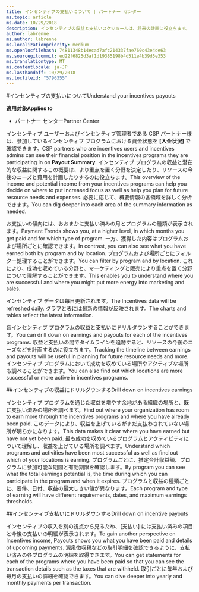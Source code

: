 ```yaml
---
title: インセンティブの支払いについて | パートナー センター
ms.topic: article
ms.date: 10/29/2018
description: インセンティブの収益と支払いスケジュールは、将来の計画に役立ちます。
author: labrenne
ms.author: labrenne
ms.localizationpriority: medium
ms.openlocfilehash: 74811348b14ecad7afc214337fae760c43e4de63
ms.sourcegitcommit: ed22f6825d3af1d19385198b4d511e4b39d5e353
ms.translationtype: MT
ms.contentlocale: ja-JP
ms.lasthandoff: 10/29/2018
ms.locfileid: "5796355"
---
```

#<a name="understand-your-incentives-payouts"></a><span data-ttu-id="38906-103">インセンティブの支払いについて</span><span class="sxs-lookup"><span data-stu-id="38906-103">Understand your incentives payouts</span></span>

**<span data-ttu-id="38906-104">適用対象</span><span class="sxs-lookup"><span data-stu-id="38906-104">Applies to</span></span>**

-  <span data-ttu-id="38906-105">パートナー センター</span><span class="sxs-lookup"><span data-stu-id="38906-105">Partner Center</span></span>


<span data-ttu-id="38906-106">インセンティブ ユーザーおよびインセンティブ管理者である CSP パートナー様は、参加しているインセンティブ プログラムにおける資金状態を **[入金状況]** で確認できます。</span><span class="sxs-lookup"><span data-stu-id="38906-106">CSP partners who are incentives users and incentives admins can see their financial position in the incentives programs they are participating in on **Payout Summary**.</span></span> <span data-ttu-id="38906-107">インセンティブ プログラムの収益と潜在的な収益に関するこの概要は、より重点を置く分野を決定したり、リソースの今後のニーズと費用を計画したりするのに役立ちます。</span><span class="sxs-lookup"><span data-stu-id="38906-107">This overview of the income and potential income from your incentives programs can help you decide on where to put increased focus as well as help you plan for future resource needs and expenses.</span></span> <span data-ttu-id="38906-108">必要に応じて、概要情報の各領域を詳しく分析できます。</span><span class="sxs-lookup"><span data-stu-id="38906-108">You can dig deeper into each area of the summary information as needed.</span></span> 

<span data-ttu-id="38906-109">お支払いの傾向には、おおまかに支払い済みの月とプログラムの種類が表示されます。</span><span class="sxs-lookup"><span data-stu-id="38906-109">Payment Trends shows you, at a higher level, in which months you get paid and for which type of program.</span></span> <span data-ttu-id="38906-110">一方、獲得した内容はプログラムおよび場所ごとに確認できます。</span><span class="sxs-lookup"><span data-stu-id="38906-110">In contrast, you can also see what you have earned both by program and by location.</span></span> <span data-ttu-id="38906-111">プログラムおよび場所ごとにフィルター処理することができます。</span><span class="sxs-lookup"><span data-stu-id="38906-111">You can filter by program and by location.</span></span> <span data-ttu-id="38906-112">これにより、成功を収めている分野と、マーケティングと販売により重点を置く分野について理解することができます。</span><span class="sxs-lookup"><span data-stu-id="38906-112">This enables you to understand where you are successful and where you might put more energy into marketing and sales.</span></span>

<span data-ttu-id="38906-113">インセンティブ データは毎日更新されます。</span><span class="sxs-lookup"><span data-stu-id="38906-113">The Incentives data will be refreshed daily.</span></span> <span data-ttu-id="38906-114">グラフと表には最新の情報が反映されます。</span><span class="sxs-lookup"><span data-stu-id="38906-114">The charts and tables reflect the latest information.</span></span>

<span data-ttu-id="38906-115">各インセンティブ プログラムの収益と支払いにドリルダウンすることができます。</span><span class="sxs-lookup"><span data-stu-id="38906-115">You can drill down on earnings and payouts for each of the incentives programs.</span></span> <span data-ttu-id="38906-116">収益と支払いの間でタイムラインを追跡すると、リソースの今後のニーズなどを計画するのに役立ちます。</span><span class="sxs-lookup"><span data-stu-id="38906-116">Tracking the timeline between earnings and payouts will be useful in planning for future resource needs and more.</span></span> <span data-ttu-id="38906-117">インセンティブ プログラムにおいて成功を収めている場所やアクティブな場所も調べることができます。</span><span class="sxs-lookup"><span data-stu-id="38906-117">You can also find out which locations are more successful or more active in incentives programs.</span></span> 

##<a name="drill-down-on-incentives-earnings"></a><span data-ttu-id="38906-118">インセンティブの収益にドリルダウンする</span><span class="sxs-lookup"><span data-stu-id="38906-118">Drill down on incentives earnings</span></span>

<span data-ttu-id="38906-119">インセンティブ プログラムを通じた収益を増やす余地がある組織の場所と、既に支払い済みの場所を調べます。</span><span class="sxs-lookup"><span data-stu-id="38906-119">Find out where your organization has room to earn more through the incentives programs and where you have already been paid.</span></span> <span data-ttu-id="38906-120">このデータにより、収益を上げているがまだ支払わされていない場所が明らかになります。</span><span class="sxs-lookup"><span data-stu-id="38906-120">This data makes it clear where you have earned but have not yet been paid.</span></span>  <span data-ttu-id="38906-121">最も成功を収めているプログラムとアクティビティについて理解し、収益を上げている場所を調べます。</span><span class="sxs-lookup"><span data-stu-id="38906-121">Understand which programs and activities have been most successful as well as find out which of your locations is earning.</span></span> <span data-ttu-id="38906-122">プログラムごとに、推定合計収益額、プログラムに参加可能な期間と有効期限を確認します。</span><span class="sxs-lookup"><span data-stu-id="38906-122">By program you can see what the total earnings potential is, the time during which you can participate in the program and when it expires.</span></span> <span data-ttu-id="38906-123">プログラムと収益の種類ごとに、要件、日付、収益の最大しきい値が異なります。</span><span class="sxs-lookup"><span data-stu-id="38906-123">Each program and type of earning will have different requirements, dates, and maximum earnings thresholds.</span></span> 

##<a name="drill-down-on-incentive-payouts"></a><span data-ttu-id="38906-124">インセンティブ支払いにドリルダウンする</span><span class="sxs-lookup"><span data-stu-id="38906-124">Drill down on incentive payouts</span></span>

<span data-ttu-id="38906-125">インセンティブの収入を別の視点から見るため、[支払い] には支払い済みの項目と今後の支払いの明細が表示されます。</span><span class="sxs-lookup"><span data-stu-id="38906-125">To gain another perspective on Incentives income, Payouts shows you what you have been paid and details of upcoming payments.</span></span> <span data-ttu-id="38906-126">源泉徴収税などの取引明細を確認できるように、支払い済みの各プログラムの明細を取得できます。</span><span class="sxs-lookup"><span data-stu-id="38906-126">You can get statements for each of the programs where you have been paid so that you can see the transaction details such as the taxes that are withheld.</span></span> <span data-ttu-id="38906-127">取引ごとに毎年および毎月の支払いの詳細を確認できます。</span><span class="sxs-lookup"><span data-stu-id="38906-127">You can dive deeper into yearly and monthly payments per transaction.</span></span>